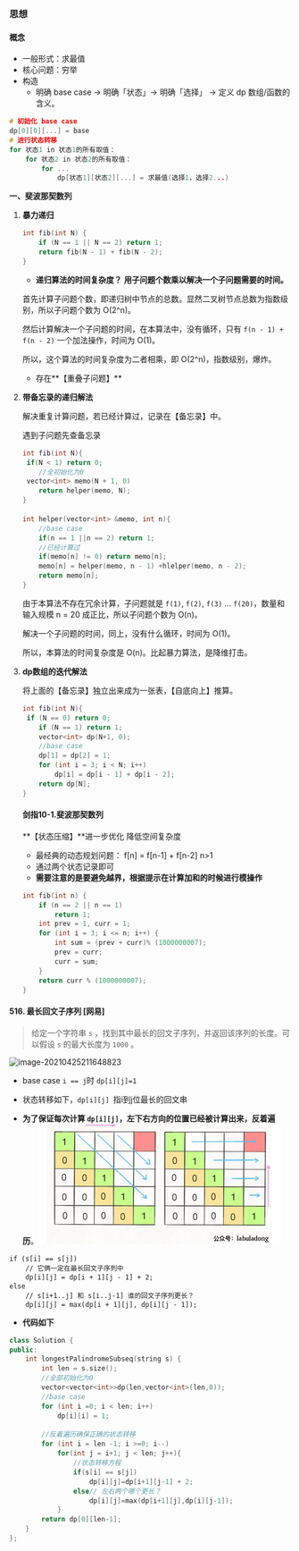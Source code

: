 ### 思想

#### 概念

- 一般形式：求最值
- 核心问题：穷举
- 构造
  - 明确 base case -> 明确「状态」-> 明确「选择」 -> 定义 dp 数组/函数的含义。

``` c++
# 初始化 base case
dp[0][0][...] = base
# 进行状态转移
for 状态1 in 状态1的所有取值：
    for 状态2 in 状态2的所有取值：
        for ...
            dp[状态1][状态2][...] = 求最值(选择1，选择2...)
```



**一、斐波那契数列**

1. **暴力递归**

   ``` c++
   int fib(int N) {
       if (N == 1 || N == 2) return 1;
       return fib(N - 1) + fib(N - 2);
   }
   ```

   - **递归算法的时间复杂度？** **用子问题个数乘以解决一个子问题需要的时间。**

   首先计算子问题个数，即递归树中节点的总数。显然二叉树节点总数为指数级别，所以子问题个数为 O(2^n)。

   然后计算解决一个子问题的时间，在本算法中，没有循环，只有 `f(n - 1) + f(n - 2)` 一个加法操作，时间为 O(1)。

   所以，这个算法的时间复杂度为二者相乘，即 O(2^n)，指数级别，爆炸。

   - 存在**【重叠子问题】**

2. **带备忘录的递归解法**

   解决重复计算问题，若已经计算过，记录在【备忘录】中。

   遇到子问题先查备忘录

   ``` c++
   int fib(int N){
   	if(N < 1) return 0;
       //全初始化为0
   	vector<int> memo(N + 1, 0)
       return helper(memo, N);
   }
   
   int helper(vector<int> &memo, int n){
       //base case
       if(n == 1 ||n == 2) return 1;
       //已经计算过
       if(memo[n] != 0) return memo[n];
       memo[n] = helper(memo, n - 1) +hlelper(memo, n - 2);
       return memo[n];
   }
   ```

   由于本算法不存在冗余计算，子问题就是 `f(1)`, `f(2)`, `f(3)` ... `f(20)`，数量和输入规模 n = 20 成正比，所以子问题个数为 O(n)。

   解决一个子问题的时间，同上，没有什么循环，时间为 O(1)。

   所以，本算法的时间复杂度是 O(n)。比起暴力算法，是降维打击。

   

3. **dp数组的迭代解法** 

   将上面的【备忘录】独立出来成为一张表，【自底向上】推算。

   ``` c++
   int fib(int N){
   	if (N == 0) return 0;
       if (N == 1) return 1;
       vector<int> dp(N+1, 0);
       //base case
       dp[1] = dp[2] = 1;
       for (int i = 3; i < N; i++)
           dp[i] = dp[i - 1] + dp[i - 2];
       return dp[N];   
   }	
   ```

   #### 剑指10-1.斐波那契数列

   **【状态压缩】**进一步优化 降低空间复杂度

   - 最经典的动态规划问题： f[n] = f[n-1] + f[n-2]  n>1
   - 通过两个状态记录即可
   - **需要注意的是要避免越界，根据提示在计算加和的时候进行模操作**

   ```c++
   int fib(int n) {
       if (n == 2 || n == 1) 
           return 1;
       int prev = 1, curr = 1;
       for (int i = 3; i <= n; i++) {
           int sum = (prev + curr)% (1000000007);
           prev = curr;
           curr = sum;
       }
       return curr % (1000000007);
   }
   ```



#### 516. 最长回文子序列 [网易]

> 给定一个字符串 `s` ，找到其中最长的回文子序列，并返回该序列的长度。可以假设 `s` 的最大长度为 `1000` 。

![image-20210425211648823](C:\Users\ninan\Desktop\面试\leetcode\wyx_programming\pics\image-20210425211648823.png)

- base case `i == j`时 `dp[i][j]=1 `

- 状态转移如下，`dp[i][j] `指i到j位最长的回文串

- **为了保证每次计算 `dp[i][j]`，左下右方向的位置已经被计算出来，反着遍历**。![img](https://raw.githubusercontent.com/wyx000/wyx_programming/master/pics/image-20210425224104482.png)

  

``` 
if (s[i] == s[j])
    // 它俩一定在最长回文子序列中
    dp[i][j] = dp[i + 1][j - 1] + 2;
else
    // s[i+1..j] 和 s[i..j-1] 谁的回文子序列更长？
    dp[i][j] = max(dp[i + 1][j], dp[i][j - 1]);
```

- **代码如下**

```c++
class Solution {
public:
    int longestPalindromeSubseq(string s) {
        int len = s.size();
        //全部初始化为0
        vector<vector<int>>dp(len,vector<int>(len,0));
        //base case
        for (int i =0; i < len; i++)
            dp[i][i] = 1;

        //反着遍历确保正确的状态转移
        for (int i = len -1; i >=0; i--)
            for(int j = i+1; j < len; j++){
                //状态转移方程
                if(s[i] == s[j]) 
                    dp[i][j]=dp[i+1][j-1] + 2; 
                else// 左右两个哪个更长？
                    dp[i][j]=max(dp[i+1][j],dp[i][j-1]);
            }
        return dp[0][len-1];
    }
};
```



